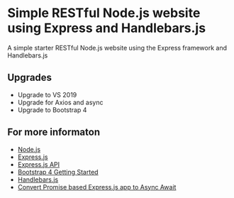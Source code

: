 ﻿Simple RESTful Node.js website using Express and Handlebars.js
===

A simple starter RESTful Node.js website using the Express framework and Handlebars.js

Upgrades
---
* Upgrade to VS 2019
* Upgrade for Axios and async
* Upgrade to Bootstrap 4

For more informaton
---
* [Node.js](http://Nodejs.org/)
* [Express.js](http://Expressjs.com/)
* [Express.js API](http://expressjs.com/en/api.html#express)
* [Bootstrap 4 Getting Started](https://getbootstrap.com/docs/4.5/getting-started/introduction/)
* [Handlebars.js](http://Handlebarsjs.com/)
* [Convert Promise based Express.js app to Async Await](https://www.youtube.com/watch?v=_ZY3NUgeqH8)

